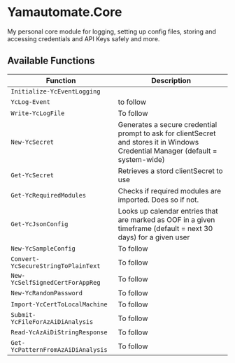 # Yamautomate.Core

My personal core module for logging, setting up config files, storing and accessing credentials and API Keys safely and more.

## Available Functions
| Function      | Description | 
| ------------- | ------------- |
| `Initialize-YcEventLogging`  | 	
| `YcLog-Event` 	 | 	to follow |
| `Write-YcLogFile` | 	To follow|
| `New-YcSecret`  | Generates a secure credential prompt to ask for clientSecret and stores it in Windows Credential Manager (default = system-wide)  |
| `Get-YcSecret`  | Retrieves a stord clientSecret to use	|
| `Get-YcRequiredModules`  | Checks if required modules are imported. Does so if not. |
| `Get-YcJsonConfig`  | Looks up calendar entries that are marked as OOF in a given timeframe (default = next 30 days) for a given user |
| `New-YcSampleConfig` | 	To follow |
| `Convert-YcSecureStringToPlainText` | 	To follow |
| `New-YcSelfSignedCertForAppReg` | 	To follow |
| `New-YcRandomPassword` | 	To follow |
| `Import-YcCertToLocalMachine` | 	To follow |
| `Submit-YcFileForAzAiDiAnalysis` | 	To follow |
| `Read-YcAzAiDiStringResponse` | 	To follow |
| `Get-YcPatternFromAzAiDiAnalysis` | 	To follow |
